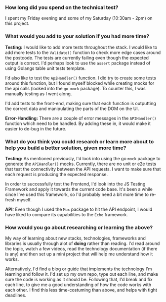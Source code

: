 ### How long did you spend on the technical test?
I spent my Friday evening and some of my Saturday (10:30am - 2pm) on this project.

### What would you add to your solution if you had more time?
**Testing:** I would like to add more tests throughout the stack. I would like to add more tests to the `Validate()` function to check more edge cases around the postcode. The tests are currently failing even though the expected output is correct. I'd perhaps look to use the `assert` package instead of using Golangs table unit tests template.

I'd also like to test the `ApiHandler()` function. I did try to create some tests around this function, but I found myself blocked while creating mocks for the api calls (looked into the `go mock` package). To counter this, I was manually testing as I went along.

I'd add tests to the front-end, making sure that each function is outputting the correct data and manipulating the parts of the DOM on the UI.

**Error-Handling:** There are a couple of error messages in the `APIHandler()` function which need to be handled. By adding these in, it would make it easier to de-bug in the future.

### What do you think you could research or learn more about to help you build a better solution, given more time?
**Testing:** As mentioned previously, I'd look into using the go `mock` package to generate the `APIHandler()` mocks. Currently, there are no unit or e2e tests that test the connectivity between the API requests. I want to make sure that each request is producing the expected response.

In order to successfully test the Frontend, I'd look into the JS Testing Framework and apply it towards the current code base. It's been a while since I've used this framework, so I'd probably need a bit more time to re-fresh myself.

**API:** Even though I used the `Mux` package to hit the API endpoint, I would have liked to compare its capabilities to the `Echo` framework.

### How would you go about researching or learning the above?

My way of learning about new stacks, technologies, frameworks and libraries is usually through alot of **doing** rather than reading. I'd read around the topic, watch a few videos, read the technology documentation (if there is any) and then set up a mini project that will help me understand how it works.

Alternatively, I'd find a blog or guide that implements the technology I'm learning and follow it. I'd set up my own repo, type out each line, and make sure the code is working as it should be. Following that, I'd break and fix each line, to give me a good understanding of how the code works with each other. I find this less time-costuming than above, and helps with tight deadlines.